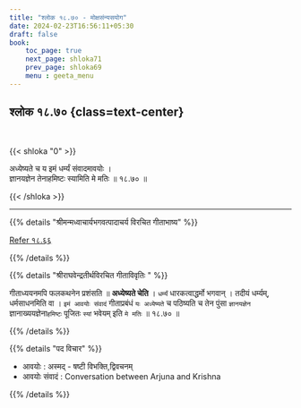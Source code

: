 ```yaml
---
title: "श्लोक १८.७० - मोक्षसंन्यसयोग"
date: 2024-02-23T16:56:11+05:30
draft: false
book:
    toc_page: true
    next_page: shloka71
    prev_page: shloka69
    menu : geeta_menu
---
```


## श्लोक १८.७० {class=text-center}

<br/>

{{< shloka  "0"  >}}

अध्येष्यते च य इमं धर्म्यं संवादमावयोः ।  
ज्ञानयज्ञेन तेनाहमिष्टः स्यामिति मे मतिः ॥ १८.७० ॥

{{< /shloka >}}

---


{{% details "श्रीमन्मध्वाचार्यभगवत्पादाचर्य विरचित  गीताभाष्य" %}}

[Refer १८.६६](../shloka66)

{{% /details %}}


{{% details "श्रीराघवेन्द्रतीर्थविरचित गीताविवृतिः " %}}

गीताध्ययनमपि फलकथनेन प्रशंसति ॥ **अध्येष्यते चेति** । `धर्म्यं`
धारकत्वाद्धर्मो भगवान्‌ । तदीयं धर्म्यम्‌, धर्मसाधनमिति वा । 
`इमं आवयोः संवादं`
गीताप्रबंधं `यः अध्येष्यते` च पठिष्यति च तेन पुंसा `ज्ञानयज्ञेन`
ज्ञानाख्ययज्ञेना`हमिष्टः` पूजितः `स्यां` भवेयम्‌ इति `मे मतिः` ॥ १८.७० ॥

{{% /details %}}



{{% details "पद विचार" %}}

- आवयोः :  अस्मद् - षष्टी विभक्ति,द्विवचनम्
- आवयोः संवादं : Conversation between Arjuna and Krishna 

{{% /details %}}
